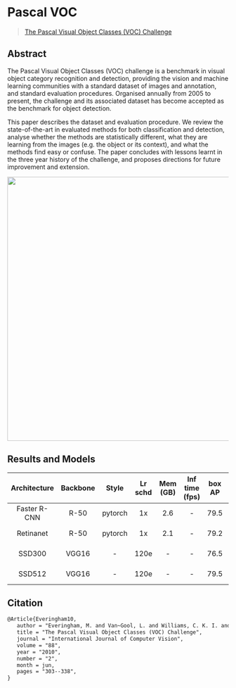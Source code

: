 # Pascal VOC

> [The Pascal Visual Object Classes (VOC) Challenge](https://link.springer.com/article/10.1007/s11263-009-0275-4)

<!-- [DATASET] -->

## Abstract

The Pascal Visual Object Classes (VOC) challenge is a benchmark in visual object category recognition and detection, providing the vision and machine learning communities with a standard dataset of images and annotation, and standard evaluation procedures. Organised annually from 2005 to present, the challenge and its associated dataset has become accepted as the benchmark for object detection.

This paper describes the dataset and evaluation procedure. We review the state-of-the-art in evaluated methods for both classification and detection, analyse whether the methods are statistically different, what they are learning from the images (e.g. the object or its context), and what the methods find easy or confuse. The paper concludes with lessons learnt in the three year history of the challenge, and proposes directions for future improvement and extension.

<div align=center>
<img src="https://user-images.githubusercontent.com/40661020/143969235-6bb4d665-0470-4bae-825c-492eb4582127.png" height="600"/>
</div>

## Results and Models

| Architecture | Backbone  | Style   | Lr schd | Mem (GB) | Inf time (fps) | box AP | Config | Download |
|:------------:|:---------:|:-------:|:-------:|:--------:|:--------------:|:------:|:------:|:--------:|
| Faster R-CNN | R-50      | pytorch | 1x      | 2.6   | -          | 79.5  |[config](https://github.com/open-mmlab/mmdetection/tree/master/configs/pascal_voc/faster_rcnn_r50_fpn_1x_voc0712.py) | [model](https://download.openmmlab.com/mmdetection/v2.0/pascal_voc/faster_rcnn_r50_fpn_1x_voc0712/faster_rcnn_r50_fpn_1x_voc0712_20200624-c9895d40.pth) &#124; [log](https://download.openmmlab.com/mmdetection/v2.0/pascal_voc/faster_rcnn_r50_fpn_1x_voc0712/20200623_015208.log.json) |
| Retinanet    | R-50      | pytorch | 1x      | 2.1   | -          | 79.2  |[config](https://github.com/open-mmlab/mmdetection/tree/master/configs/pascal_voc/retinanet_r50_fpn_1x_voc0712.py) | [model](https://download.openmmlab.com/mmdetection/v2.0/pascal_voc/retinanet_r50_fpn_1x_voc0712/retinanet_r50_fpn_1x_voc0712_20220320_222034-b30e6097.pth) &#124; [log](https://download.openmmlab.com/mmdetection/v2.0/pascal_voc/retinanet_r50_fpn_1x_voc0712/retinanet_r50_fpn_1x_voc0712_20220320_222034.log.json) |
| SSD300    | VGG16      | - | 120e      | -   | -          | 76.5  |[config](https://github.com/open-mmlab/mmdetection/tree/master/configs/pascal_voc/ssd300_voc0712.py) | [model](https://download.openmmlab.com/mmdetection/v2.0/pascal_voc/ssd300_voc0712/ssd300_voc0712_20220320_194658-17edda1b.pth) &#124; [log](https://download.openmmlab.com/mmdetection/v2.0/pascal_voc/ssd300_voc0712/ssd300_voc0712_20220320_194658.log.json) |
| SSD512    | VGG16      | - | 120e      | -   | -          | 79.5  |[config](https://github.com/open-mmlab/mmdetection/tree/master/configs/pascal_voc/ssd512_voc0712.py) | [model](https://download.openmmlab.com/mmdetection/v2.0/pascal_voc/ssd512_voc0712/ssd512_voc0712_20220320_194717-03cefefe.pth) &#124; [log](https://download.openmmlab.com/mmdetection/v2.0/pascal_voc/ssd512_voc0712/ssd512_voc0712_20220320_194717.log.json) |

## Citation

```latex
@Article{Everingham10,
   author = "Everingham, M. and Van~Gool, L. and Williams, C. K. I. and Winn, J. and Zisserman, A.",
   title = "The Pascal Visual Object Classes (VOC) Challenge",
   journal = "International Journal of Computer Vision",
   volume = "88",
   year = "2010",
   number = "2",
   month = jun,
   pages = "303--338",
}
```
